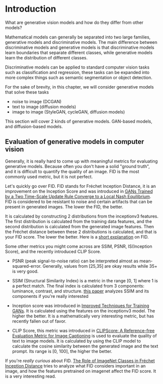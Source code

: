 # Introduction

What are generative vision models and how do they differ from other models?

Mathematical models can generally be separated into two large families, generative models and discriminative models. 
The main difference between discriminative models and generative models is that discriminative models learn boundaries that separate different classes,  while generative models learn the distribution of different classes.

Discriminative models can be applied to standard computer vision tasks such as classification and regression, 
these tasks can be expanded into more complex things such as semantic segmentation or object detection.

For the sake of brevity, in this chapter, we will consider generative models that solve these tasks

* noise to image (DCGAN)
* text to image (diffusion models)
* image to image (StyleGAN, cycleGAN, diffusion models)

This section will cover 2 kinds of generative models. GAN-based models, and diffusion-based models.

## Evaluation of generative models in computer vision

Generally, it is really hard to come up with meaningful metrics for evaluating generative models. Because often you don't have a solid "ground truth", and it is difficult to quantify the quality of an image. FID is the most commonly used metric, but it is not perfect.

Let's quickly go over FID. FID stands for Fréchet Inception Distance, it is an improvement on the Inception Score and was introduced in [GANs Trained by a Two Time-Scale Update Rule Converge to a Local Nash Equilibrium](https://arxiv.org/pdf/1706.08500.pdf). FID is considered to be resistant to noise and certain artifacts that can be present in generated images. The lower the FID, the better. 

It is calculated by constructing 2 distributions from the inceptionv3 features. The first distribution is calculated from the training data features, and the second distribution is calculated from the generated image features. Then the  Fréchet distance between these 2 distributions is calculated, and that is your FID score. The lower the better. Here is a [short explanation](https://www.youtube.com/watch?v=9zTwSzXxNDo&t=398s) on FID.

Some other metrics you might come across are SSIM, PSNR, IS(Inception Score), and the recently introduced CLIP Score.

* PSNR (peak signal-to-noise ratio) can be interpreted almost as mean-squared-error. Generally, values from [25,35] are okay results while 35+ is very good.

* SSIM (Structural Similarity Index) is a metric in the range [0, 1] where 1 is a perfect match. The final index is calculated from 3 components: luminance, contrast, and structure. [this paper](https://arxiv.org/pdf/2006.13846.pdf) analyzes SSIM and its components if you're really interested

* Inception score was introduced in [Improved Techniques for Training GANs](https://arxiv.org/pdf/1606.03498.pdf). It is calculated using the features on the inceptionv3 model. The higher the better. It is a mathematically very interesting metric, but has recently fallen out of favor.

* CLIP Score, this metric was introduced in [CLIPScore: A Reference-free Evaluation Metric for Image Captioning](https://arxiv.org/pdf/2104.08718.pdf) is used to evaluate the quality of text to image models. It is calculated by using the CLIP model to calculate the cosine similarity between the generated image and the text prompt. Its range is [0, 100], the higher the better.

 If you're *really curious* about FID. [The Role of ImageNet Classes in Fréchet Inception Distance](https://arxiv.org/pdf/2203.06026.pdf) tries to analyze what FID considers important in an image, and how the features pretrained on imagenet affect the FID score. It is a very interesting read.